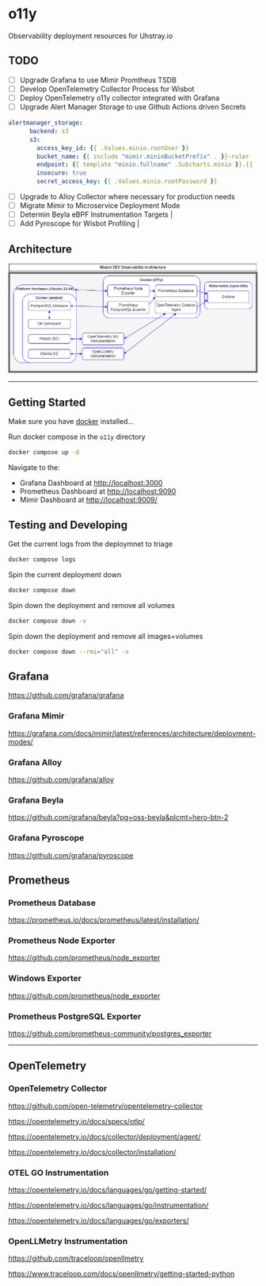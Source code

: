 # o11y
Observability deployment resources for Uhstray.io

## TODO

- [ ] Upgrade Grafana to use Mimir Promtheus TSDB
- [ ] Develop OpenTelemetry Collector Process for Wisbot
- [ ] Deploy OpenTelemetry o11y collector integrated with Grafana
- [ ] Upgrade Alert Manager Storage to use Github Actions driven Secrets
```yaml
alertmanager_storage:
      backend: s3
      s3:
        access_key_id: {{ .Values.minio.rootUser }}
        bucket_name: {{ include "mimir.minioBucketPrefix" . }}-ruler
        endpoint: {{ template "minio.fullname" .Subcharts.minio }}.{{ .Release.Namespace }}.svc:{{ .Values.minio.service.port }}
        insecure: true
        secret_access_key: {{ .Values.minio.rootPassword }}
```

- [ ] Upgrade to Alloy Collector where necessary for production needs 
- [ ] Migrate Mimir to Microservice Deployment Mode
- [ ] Determin Beyla eBPF Instrumentation Targets | 
- [ ] Add Pyroscope for Wisbot Profiling | 

## Architecture

![Observability Architecture](observability.drawio.png)

---

## Getting Started

Make sure you have [docker](https://docs.docker.com/engine/install/) installed...

Run docker compose in the `o11y` directory

```bash
docker compose up -d
```

Navigate to the: 
- Grafana Dashboard at [http://localhost:3000](http://localhost:3000)
- Prometheus Dashboard at [http://localhost:9090](http://localhost:9090)
- Mimir Dashboard at [http://localhost:9009/](http://localhost:9009/)

## Testing and Developing

Get the current logs from the deploymnet to triage

```bash
docker compose logs
```

Spin the current deployment down

```bash
docker compose down
```

Spin down the deployment and remove all volumes

```bash
docker compose down -v
```

Spin down the deployment and remove all images+volumes

```bash
docker compose down --rmi="all" -v
```

## Grafana

https://github.com/grafana/grafana

### Grafana Mimir

https://grafana.com/docs/mimir/latest/references/architecture/deployment-modes/

### Grafana Alloy

https://github.com/grafana/alloy

### Grafana Beyla

https://github.com/grafana/beyla?pg=oss-beyla&plcmt=hero-btn-2

### Grafana Pyroscope

https://github.com/grafana/pyroscope

## Prometheus

### Prometheus Database

https://prometheus.io/docs/prometheus/latest/installation/


### Prometheus Node Exporter

https://github.com/prometheus/node_exporter


### Windows Exporter

https://github.com/prometheus/node_exporter


### Prometheus PostgreSQL Exporter

https://github.com/prometheus-community/postgres_exporter

---

## OpenTelemetry

### OpenTelemetry Collector

https://github.com/open-telemetry/opentelemetry-collector

https://opentelemetry.io/docs/specs/otlp/

https://opentelemetry.io/docs/collector/deployment/agent/

https://opentelemetry.io/docs/collector/installation/


### OTEL GO Instrumentation

https://opentelemetry.io/docs/languages/go/getting-started/

https://opentelemetry.io/docs/languages/go/instrumentation/

https://opentelemetry.io/docs/languages/go/exporters/

### OpenLLMetry Instrumentation

https://github.com/traceloop/openllmetry

https://www.traceloop.com/docs/openllmetry/getting-started-python

